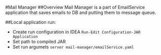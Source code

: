 #Mail Manager
##Overview
Mail Manager is a part of EmailService application that saves emails to DB and putting them to message queue.

##Local application run:
 - Create run configuration in IDEA ```Run-Edit Configuration-JAR Application```
 - Set path to compiled JAR
 - Set run argumets ```server mail-manager/emailService.yaml```
